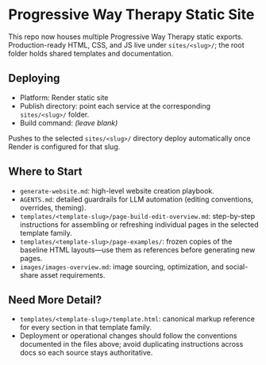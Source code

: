 # Progressive Way Therapy Static Site

This repo now houses multiple Progressive Way Therapy static exports. Production-ready HTML, CSS, and JS live under `sites/<slug>/`; the root folder holds shared templates and documentation.

## Deploying

- Platform: Render static site
- Publish directory: point each service at the corresponding `sites/<slug>/` folder.
- Build command: *(leave blank)*

Pushes to the selected `sites/<slug>/` directory deploy automatically once Render is configured for that slug.

## Where to Start

- `generate-website.md`: high-level website creation playbook.
- `AGENTS.md`: detailed guardrails for LLM automation (editing conventions, overrides, theming).
- `templates/<template-slug>/page-build-edit-overview.md`: step-by-step instructions for assembling or refreshing individual pages in the selected template family.
- `templates/<template-slug>/page-examples/`: frozen copies of the baseline HTML layouts—use them as references before generating new pages.
- `images/images-overview.md`: image sourcing, optimization, and social-share asset requirements.

## Need More Detail?

- `templates/<template-slug>/template.html`: canonical markup reference for every section in that template family.
- Deployment or operational changes should follow the conventions documented in the files above; avoid duplicating instructions across docs so each source stays authoritative.
